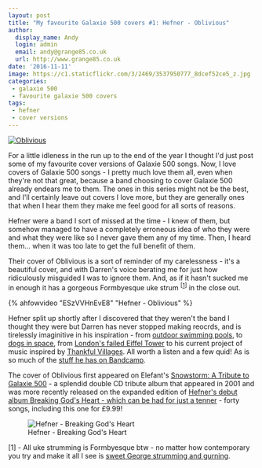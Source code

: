 ```yaml
---
layout: post
title: "My favourite Galaxie 500 covers #1: Hefner - Oblivious"
author:
  display_name: Andy
  login: admin
  email: andy@grange85.co.uk
  url: http://www.grange85.co.uk
date: '2016-11-11'
image: https://c1.staticflickr.com/3/2469/3537950777_8dcef52ce5_z.jpg
categories:
 - galaxie 500
 - favourite galaxie 500 covers
tags:
 - hefner
 - cover versions
---
```

<a data-flickr-embed="true"  href="https://www.flickr.com/photos/nate2009/13953553059" title="Oblivious"><img src="https://c4.staticflickr.com/8/7301/13953553059_c29001f965_c.jpg" alt="Oblivious"></a>
<p>For a little idleness in the run up to the end of the year I thought I'd just post some of my favourite cover versions of Galaxie 500 songs. Now, I love covers of Galaxie 500 songs - I pretty much love them all, even when they're not that great, because a band choosing to cover Galaxie 500 already endears me to them. The ones in this series might not be the best, and I'll certainly leave out covers I love more, but they are generally ones that when I hear them they make me feel good for all sorts of reasons.</p>

<p>Hefner were a band I sort of missed at the time - I knew of them, but somehow managed to have a completely erroneous idea of who they were and what they were like so I never gave them any of my time. Then, I heard them... when it was too late to get the full benefit of them.</p>

<p>Their cover of Oblivious is a sort of reminder of my carelessness - it's a beautiful cover, and with Darren's voice berating me for just how ridiculously misguided I was to ignore them. And, as if it hasn't sucked me in enough it has a gorgeous Formbyesque uke strum <sup>[<a href="#1">1</a>]</sup> in the close out.</p>

{% ahfowvideo "ESzVVHnEvE8" "Hefner - Oblivious" %}

<p>Hefner split up shortly after I discovered that they weren't the band I thought they were but Darren has never stopped making reocrds, and is tirelessly imaginitive in his inspiration - from <a href="https://darrenhayman.bandcamp.com/album/lido">outdoor swimming pools</a>, to <a href="https://darrenhayman.bandcamp.com/track/little-squirrel-little-arrow">dogs in space</a>, from <a href="https://glassreservoir.bandcamp.com/album/wembley-eiffel-tower">London's failed Eiffel Tower</a> to his current project of music inspired by <a href="https://darrenhayman.bandcamp.com/album/thankful-villages-volume-1">Thankful Villages</a>. All worth a listen and a few quid! As is so much of the <a href="https://darrenhayman.bandcamp.com/">stuff he has on Bandcamp</a>.</p>

<p>The cover of Oblivious first appeared on Elefant's <a href="https://elefantrecordsclassics.bandcamp.com/album/snowstorm-a-tribute-to-galaxie-500">Snowstorm: A Tribute to Galaxie 500</a> - a splendid double CD tribute album that appeared in 2001 and was more recently released on the expanded edition of <a href="https://darrenhayman.bandcamp.com/album/breaking-gods-heart-expanded-edition">Hefner's debut album Breaking God's Heart - which can be had for just a tenner</a> - forty songs, including this one for &pound;9.99!</p>

<figure class="caption aligncenter"><img src="https://f4.bcbits.com/img/a2274775152_16.jpg" alt="Hefner - Breaking God's Heart" /><figcaption class="caption-text">Hefner - Breaking God's Heart</figcaption></figure>

<p id="1">[1] - All uke strumming is Formbyesque btw - no matter how contemporary you try and make it all I see is <a href="https://youtu.be/VypRHitKnWk">sweet George strumming and gurning</a>.</p>
